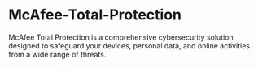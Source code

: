 # McAfee-Total-Protection
McAfee Total Protection is a comprehensive cybersecurity solution designed to safeguard your devices, personal data, and online activities from a wide range of threats. 
